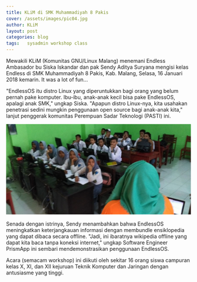 ```yaml
---
title: KLiM di SMK Muhammadiyah 8 Pakis
cover: /assets/images/pic04.jpg
author: KLiM
layout: post
categories: blog
tags:	sysadmin workshop class
---
```


Mewakili KLiM (Komunitas GNU/Linux Malang) menemani Endless Ambasador bu Siska Iskandar dan pak Sendy Aditya Suryana mengisi kelas Endless di SMK Muhammadiyah 8 Pakis, Kab. Malang, Selasa, 16 Januari 2018 kemarin. It was a lot of fun...

"EndlessOS itu distro Linux yang diperuntukkan bagi orang yang belum pernah pake komputer. Ibu-ibu, anak-anak kecil bisa pake EndlessOS, apalagi anak SMK," ungkap Siska. "Apapun distro Linux-nya, kita usahakan penetrasi sedini mungkin penggunaan open source bagi anak-anak kita," lanjut penggerak komunitas Perempuan Sadar Teknologi (PASTI) ini.

![](/assets/images/pic05.jpg)

Senada dengan istrinya, Sendy menambahkan bahwa EndlessOS meningkatkan keterjangkauan informasi dengan membundle ensiklopedia yang dapat dibaca secara offline. "Jadi, ini ibaratnya wikipedia offline yang dapat kita baca tanpa koneksi internet," ungkap Software Engineer PrismApp ini sembari mendemonstrasikan penggunaan EndlessOS.

Acara (semacam workshop) ini diikuti oleh sekitar 16 orang siswa campuran kelas X, XI, dan XII kejuruan Teknik Komputer dan Jaringan dengan antusiasme yang tinggi.
